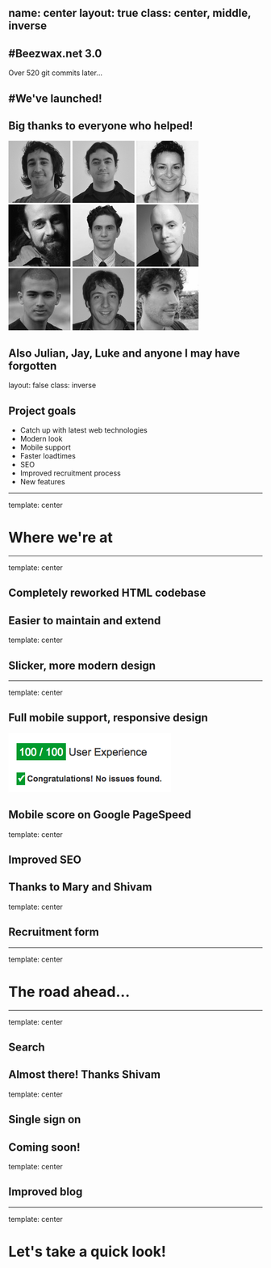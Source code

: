name: center
layout: true
class: center, middle, inverse
---
#Beezwax.net 3.0
---
Over 520 git commits later...

#We've launched!
---
## Big thanks to everyone who helped!

![Milhouse](people/milhouse.jpg)
![Marquete](people/marquete.jpg)
![Mary](people/mary.jpg)
<br>
![Seano](people/seano.jpg)
![Ryan](people/ryan.jpg)
![Kevin](people/kevin.jpg)
<br>
![Shivam](people/shivam.jpg)
![Pablo](people/pablo.jpg)
![Pedro](people/pedro.jpg)

Also Julian, Jay, Luke and anyone I may have forgotten
---
layout: false
class: inverse

## Project goals

* Catch up with latest web technologies
* Modern look
* Mobile support
* Faster loadtimes
* SEO
* Improved recruitment process
* New features
---
template: center

# Where we're at
---
template: center

## Completely reworked HTML codebase

Easier to maintain and extend
---
template: center

## Slicker, more modern design
---
template: center

## Full mobile support, responsive design

![Pagespeed Mobile](pagespeed.png)

Mobile score on Google PageSpeed
---
template: center

## Improved SEO

Thanks to Mary and Shivam
---
template: center

## Recruitment form
---
template: center

# The road ahead...
---
template: center

## Search

Almost there! Thanks Shivam
---
template: center

## Single sign on

Coming soon!
---
template: center

## Improved blog
---
template: center

# Let's take a quick look!
